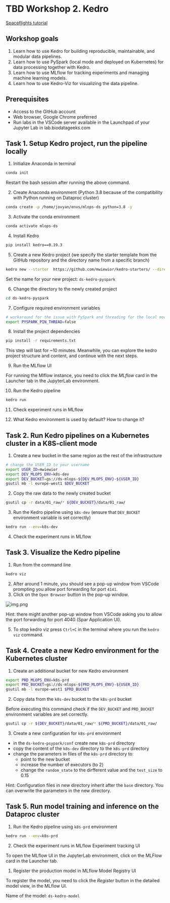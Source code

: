 # TBD Workshop 2. Kedro
[Spaceflights tutorial](https://docs.kedro.org/en/stable/tutorial/spaceflights_tutorial.html)

## Workshop goals

1. Learn how to use Kedro for building reproducible, maintainable, and modular data pipelines.
2. Learn how to use PySpark (local mode and deployed on Kubernetes) for data processing together with Kedro.
3. Learn how to use MLflow for tracking experiments and managing machine learning models.
4. Learn how to use Kedro-Viz for visualizing the data pipeline.

## Prerequisites
* Access to the GitHub account
* Web browser, Google Chrome preferred
* Run labs in the VSCode server available in the Launchpad of your Jupyter Lab in lab.biodatageeks.com


## Task 1. Setup Kedro project, run the pipeline locally 

1. Initialize Anaconda in terminal

```bash
conda init
```
Restart the bash session after running the above command.

2. Create Anaconda environment (Python 3.8 because of the compatibility with Python running on Dataproc cluster)

```bash 
conda create -p /home/jovyan/envs/mlops-ds python=3.8 -y
```


3. Activate the conda environment

```bash
conda activate mlops-ds
```

4. Install Kedro

```bash
pip install kedro==0.19.3
```

5. Create a new Kedro project (we specify the starter template from the GitHub repository and the directory name from a specific branch)

```bash
kedro new --starter  https://github.com/mwiewior/kedro-starters/ --directory spaceflights-pyspark-mlflow --checkout spaceflights-pyspark-mlflow
```

Set the name for your new project: `ds-kedro-pyspark`

6. Change the directory to the newly created project

```bash
cd ds-kedro-pyspark
```

7. Configure required environment variables

```bash
# workaround for the issue with PySpark and threading for the local mode an logging MLflow runs
export PYSPARK_PIN_THREAD=false
```

8. Install the project dependencies

```bash
pip install -r requirements.txt
```

This step will last for ~10 minutes. Meanwhile, you can explore the kedro project structure and content, and continue with the next steps.

9. Run the MLflow UI

For running the Mlflow instance, you need to click the *MLflow* card in the Launcher tab in the JupyterLab environment.

10. Run the Kedro pipeline

```bash
kedro run
```

11. Check experiment runs in MLflow

12. What Kedro environment is used by default? How to change it?

## Task 2. Run Kedro pipelines on a Kubernetes cluster in a K8S-client mode

1. Create a new bucket in the same region as the rest of the infrastructure

```bash
# change the USER_ID to your username
export USER_ID=mwiewior
export DEV_MLOPS_ENV=k8s-dev
export DEV_BUCKET=gs://ds-mlops-${DEV_MLOPS_ENV}-${USER_ID}
gsutil mb -l europe-west1 $DEV_BUCKET
```
2. Copy the raw data to the newly created bucket

```bash
gsutil cp -r data/01_raw/* ${DEV_BUCKET}/data/01_raw/
```

3. Run the Kedro pipeline using `k8s-dev` (ensure that `DEV_BUCKET` environment variable is set correctly)

```bash
kedro run --env=k8s-dev
```
4. Check the experiment runs in MLflow 


## Task 3. Visualize the Kedro pipeline
1. Run from the command line
```bash
kedro viz
```
2. After around 1 minute, you should see a pop-up window from VSCode prompting you allow port forwarding for port `4141`.
3. Click on the `Open Browser` button in the pop-up window.

![img.png](doc/figures/kedro-viz-popup.png)

Hint: there might another pop-up window from VSCode asking you to allow the port forwarding for port 4040 (Spar Application UI). 

5. To stop kedro viz press `Ctrl+C` in the terminal where you run the `kedro viz` command.

## Task 4. Create a new Kedro environment for the Kubernetes cluster

1. Create an additional bucket for new Kedro environment

```bash
export PRD_MLOPS_ENV=k8s-prd
export PRD_BUCKET=gs://ds-mlops-${PRD_MLOPS_ENV}-${USER_ID}
gsutil mb -l europe-west1 $PRD_BUCKET
```

2. Copy data from the `k8s-dev` bucket to the `k8s-prd` bucket

Before executing this command check if the `DEV_BUCKET` and `PRD_BUCKET` environment variables are set correctly.
```bash
gsutil cp -r ${DEV_BUCKET}/data/01_raw/* ${PRD_BUCKET}/data/01_raw/
```

3. Create a new configuration for `k8s-prd` environment

- in the `ds-kedro-psypark/conf` create new `k8s-prd` directory
- copy the content of the `k8s-dev` directory to the `k8s-prd` directory
- change the parameters in files of the `k8s-prd` directory to:
  - point to the new bucket
  - increase the number of executors (to 2)
  - change the `random_state` to the dirfferent value and the `test_size` to 0.15

Hint: Configuration files in new directory inherit after the `base` directory. You can overwrite the parameters in the new directory.

## Task 5. Run model training and inference on the Dataproc cluster

1. Run the Kedro pipeline using `k8s-prd` environment

```bash
kedro run --env=k8s-prd
```

2. Check the experiment runs in MLflow Experiment tracking UI

To open the MLflow UI in the JupyterLab environment, click on the MLFlow card in the Launcher tab.

1. Register the production model in MLflow Model Registry UI

To register the model, you need to click the *Register* button in the detailed model view, in the MLflow UI.

Name of the model: `ds-kedro-model`
